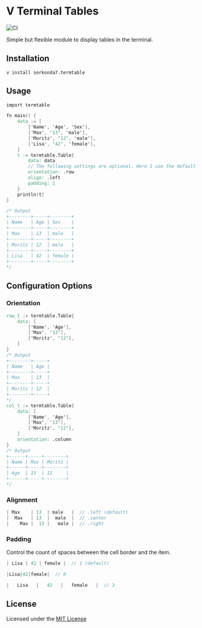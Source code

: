 # V Terminal Tables
![CI](https://github.com/serkonda7/termtable/workflows/CI/badge.svg?branch=master)

Simple but flexible module to display tables in the terminal.


## Installation
`v install serkonda7.termtable`


## Usage
```v
import termtable

fn main() {
	data := [
		['Name', 'Age', 'Sex'],
		['Max', '13', 'male'],
		['Moritz', '12', 'male'],
		['Lisa', '42', 'female'],
	]
	t := termtable.Table{ 
		data: data
		// The following settings are optional. Here I use the default values.
		orientation: .row
		align: .left
		padding: 1
	}
	println(t)
}

/* Output
+--------+-----+--------+
| Name   | Age | Sex    |
+--------+-----+--------+
| Max    | 13  | male   |
+--------+-----+--------+
| Moritz | 12  | male   |
+--------+-----+--------+
| Lisa   | 42  | female |
+--------+-----+--------+
*/
```

## Configuration Options
### Orientation
```v
row_t := termtable.Table{
	data: [
		['Name', 'Age'],
		['Max', '13'],
		['Moritz', '12'],
	]
}
/* Output
+--------+-----+
| Name   | Age |
+--------+-----+
| Max    | 13  |
+--------+-----+
| Moritz | 12  |
+--------+-----+
*/
col_t := termtable.Table{
	data: [
		['Name', 'Age'],
		['Max', '13'],
		['Moritz', '12'],
	]
	orientation: .column
}
/* Output
+------+-----+--------+
| Name | Max | Moritz |
+------+-----+--------+
| Age  | 13  | 12     |
+------+-----+--------+
*/
```


### Alignment
```v
| Max    | 13  | male   |  // .left (default)
|  Max   | 13  |  male  |  // .center
|    Max |  13 |   male |  // .right
```


### Padding
Control the count of spaces between the cell border and the item.
```v
| Lisa | 42 | female |  // 1 (default)

|Lisa|42|female|  // 0

|   Lisa   |   42   |   female   |  // 3
```


## License
Licensed under the [MIT License](LICENSE.md)
